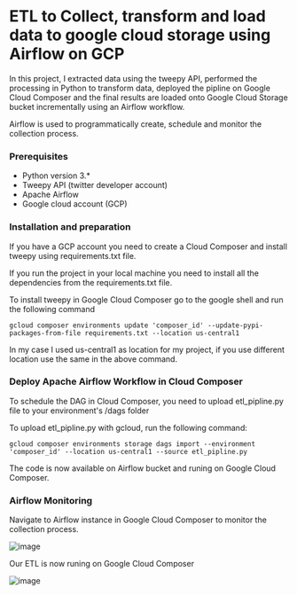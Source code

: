 # ETL to Collect, transform and load data to google cloud storage  using Airflow on GCP

In this project, I extracted data using the tweepy API, performed the processing in Python to transform data, 
deployed the pipline on Google Cloud Composer and the final results are loaded onto Google Cloud Storage bucket incrementally using an Airflow workflow.

Airflow is used to programmatically create, schedule and monitor the collection process.

### Prerequisites

* Python version 3.*
* Tweepy API (twitter developer account)
* Apache Airflow
* Google cloud account (GCP)

### Installation and preparation

If you have a GCP account you need to create a Cloud Composer and install tweepy using requirements.txt file. 

If you run the project in your local machine you need to install all the dependencies from the requirements.txt file.

To install tweepy in Google Cloud Composer go to the google shell and run the following command 

```
gcloud composer environments update 'composer_id' --update-pypi-packages-from-file requirements.txt --location us-central1
```
In my case I used us-central1 as location for my project, if you use different location use the same in the above command.


### Deploy Apache Airflow Workflow in Cloud Composer

To schedule the DAG in Cloud Composer, you need to upload etl_pipline.py file to your environment's /dags folder

To upload etl_pipline.py with gcloud, run the following command:
```
gcloud composer environments storage dags import --environment 'composer_id' --location us-central1 --source etl_pipline.py
```
The code is now available on Airflow bucket and runing on Google Cloud Composer.

### Airflow Monitoring

Navigate to Airflow instance in Google Cloud Composer to monitor the collection process.

![image](https://user-images.githubusercontent.com/57157566/212065072-9549d272-9be6-439c-9c53-d1015d962841.png)


Our ETL is now runing on Google Cloud Composer

![image](https://user-images.githubusercontent.com/57157566/212065501-a66e2b8b-f5eb-426c-a6e7-bc708dc94679.png)



